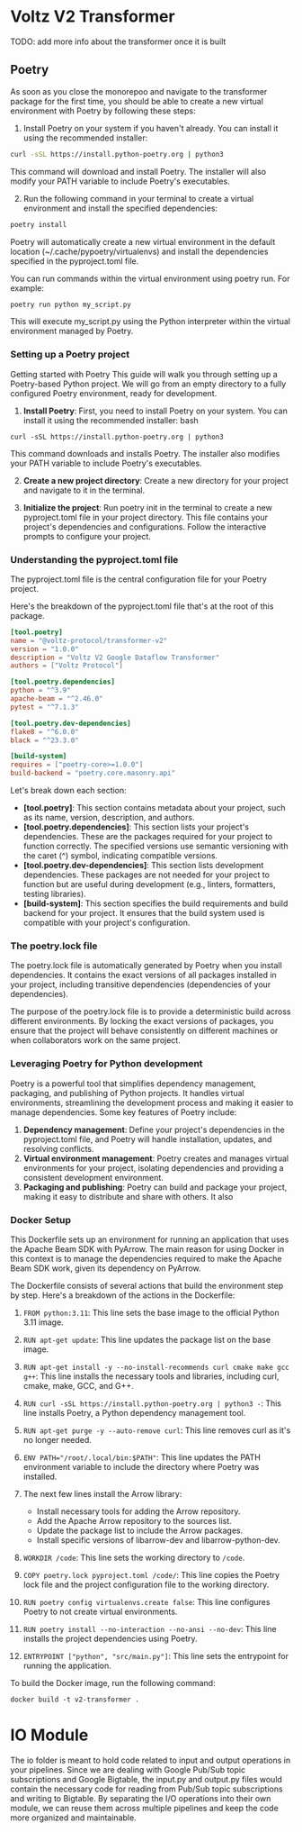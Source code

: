 # Voltz V2 Transformer

TODO: add more info about the transformer once it is built

## Poetry

As soon as you close the monorepoo and navigate to the transformer package for the first time, you should be able to create a new 
virtual environment with Poetry by following these steps:

1. Install Poetry on your system if you haven't already. You can install it using the recommended installer:

```bash
curl -sSL https://install.python-poetry.org | python3
```

This command will download and install Poetry. The installer will also modify your PATH variable to include Poetry's executables.

2. Run the following command in your terminal to create a virtual environment and install the specified dependencies:

```bash
poetry install
```

Poetry will automatically create a new virtual environment in the default location (~/.cache/pypoetry/virtualenvs) and install the dependencies 
specified in the pyproject.toml file.

You can run commands within the virtual environment using poetry run. For example:

```bash
poetry run python my_script.py
```

This will execute my_script.py using the Python interpreter within the virtual environment managed by Poetry.

### Setting up a Poetry project

Getting started with Poetry
This guide will walk you through setting up a Poetry-based Python project. We will go from an empty directory to a fully configured Poetry environment, ready for development.

1. **Install Poetry**: First, you need to install Poetry on your system. You can install it using the recommended installer:
bash

```commandline
curl -sSL https://install.python-poetry.org | python3
```

This command downloads and installs Poetry. The installer also modifies your PATH variable to include Poetry's executables.

2. **Create a new project directory**: Create a new directory for your project and navigate to it in the terminal.

3. **Initialize the project**: Run poetry init in the terminal to create a new pyproject.toml file in your project directory. This file contains your project's dependencies and configurations. Follow the interactive prompts to configure your project.

### Understanding the pyproject.toml file

The pyproject.toml file is the central configuration file for your Poetry project.

Here's the breakdown of the pyproject.toml file that's at the root of this package.

```toml
[tool.poetry]
name = "@voltz-protocol/transformer-v2"
version = "1.0.0"
description = "Voltz V2 Google Dataflow Transformer"
authors = ["Voltz Protocol"]

[tool.poetry.dependencies]
python = "^3.9"
apache-beam = "^2.46.0"
pytest = "^7.1.3"

[tool.poetry.dev-dependencies]
flake8 = "^6.0.0"
black = "^23.3.0"

[build-system]
requires = ["poetry-core>=1.0.0"]
build-backend = "poetry.core.masonry.api"
```
Let's break down each section:

- **[tool.poetry]**: This section contains metadata about your project, such as its name, version, description, and authors.
- **[tool.poetry.dependencies]**: This section lists your project's dependencies. These are the packages required for your project to function correctly. The specified versions use semantic versioning with the caret (^) symbol, indicating compatible versions.
- **[tool.poetry.dev-dependencies]**: This section lists development dependencies. These packages are not needed for your project to function but are useful during development (e.g., linters, formatters, testing libraries).
- **[build-system]**: This section specifies the build requirements and build backend for your project. It ensures that the build system used is compatible with your project's configuration.

### The poetry.lock file

The poetry.lock file is automatically generated by Poetry when you install dependencies. It contains the exact versions of all packages installed in your project, including transitive dependencies (dependencies of your dependencies).

The purpose of the poetry.lock file is to provide a deterministic build across different environments. By locking the exact versions of packages, you ensure that the project will behave consistently on different machines or when collaborators work on the same project.


### Leveraging Poetry for Python development

Poetry is a powerful tool that simplifies dependency management, packaging, and publishing of Python projects. It handles virtual environments, streamlining the development process and making it easier to manage dependencies. Some key features of Poetry include:

1. **Dependency management**: Define your project's dependencies in the pyproject.toml file, and Poetry will handle installation, updates, and resolving conflicts.
2. **Virtual environment management**: Poetry creates and manages virtual environments for your project, isolating dependencies and providing a consistent development environment.
3. **Packaging and publishing**: Poetry can build and package your project, making it easy to distribute and share with others. It also


### Docker Setup

This Dockerfile sets up an environment for running an application that uses the Apache Beam SDK with PyArrow. The main reason for using Docker in this context is to manage the dependencies required to make the Apache Beam SDK work, given its dependency on PyArrow.

The Dockerfile consists of several actions that build the environment step by step. Here's a breakdown of the actions in the Dockerfile:

1. `FROM python:3.11`: This line sets the base image to the official Python 3.11 image.

2. `RUN apt-get update`: This line updates the package list on the base image.

3. `RUN apt-get install -y --no-install-recommends curl cmake make gcc g++`: This line installs the necessary tools and libraries, including curl, cmake, make, GCC, and G++.

4. `RUN curl -sSL https://install.python-poetry.org | python3 -`: This line installs Poetry, a Python dependency management tool.

5. `RUN apt-get purge -y --auto-remove curl`: This line removes curl as it's no longer needed.

6. `ENV PATH="/root/.local/bin:$PATH"`: This line updates the PATH environment variable to include the directory where Poetry was installed.

7. The next few lines install the Arrow library:

   - Install necessary tools for adding the Arrow repository.
   - Add the Apache Arrow repository to the sources list.
   - Update the package list to include the Arrow packages.
   - Install specific versions of libarrow-dev and libarrow-python-dev.

8. `WORKDIR /code`: This line sets the working directory to `/code`.

9. `COPY poetry.lock pyproject.toml /code/`: This line copies the Poetry lock file and the project configuration file to the working directory.

10. `RUN poetry config virtualenvs.create false`: This line configures Poetry to not create virtual environments.

11. `RUN poetry install --no-interaction --no-ansi --no-dev`: This line installs the project dependencies using Poetry.

12. `ENTRYPOINT ["python", "src/main.py"]`: This line sets the entrypoint for running the application.

To build the Docker image, run the following command:

```docker build -t v2-transformer .```

# IO Module

The io folder is meant to hold code related to input and output operations in your pipelines. 
Since we are dealing with Google Pub/Sub topic subscriptions and Google Bigtable, the input.py and output.py files would contain the necessary code for reading from Pub/Sub topic subscriptions and writing to Bigtable.
By separating the I/O operations into their own module, we can reuse them across multiple pipelines and keep the code more organized and maintainable.